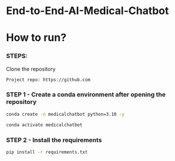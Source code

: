 # End-to-End-AI-Medical-Chatbot

# How to run?
### STEPS:

Clone the repository

```bash
Project repo: https://github.com
```
### STEP 1 - Create a conda environment after opening the repository

```bash
conda create -n medicalchatbot python=3.10 -y
```

```bash
conda activate medicalchatbot
```


### STEP 2 - Install the requirements
```bash
pip install -r requirements.txt
```
